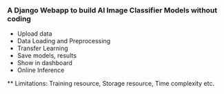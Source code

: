 ### A Django Webapp to build AI Image Classifier Models without coding

- Upload data
- Data Loading and Preprocessing
- Transfer Learning
- Save models, results
- Show in dashboard
- Online Inference

** Limitations: Training resource, Storage resource, Time complexity etc.
